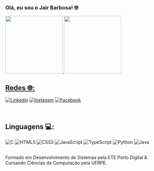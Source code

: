 ### Olá, eu sou o Jair Barbosa! 🤓
<div>
  <a href="https://github.com/devbarbosantana">
  <img height= "180em" src="https://github-readme-stats.vercel.app/api?username=devbarbosantana&show_icons=true&theme=prussian&rank_icon=github" />
  <img height= "180em" src="https://github-readme-stats.vercel.app/api/top-langs/?username=devbarbosantana&layout=compact&theme=prussian&include_all_commits=true" />
</div>
    
  <!--
  site para os emblemas:
  1. https://github.com/Ileriayo/markdown-badges?tab=readme-ov-file#badges
  2. https://dev.to/envoy_/150-badges-for-github-pnk
  -->
    
## Redes 🌐:

[![Linkedin](https://img.shields.io/badge/LinkedIn-0077B5?style=for-the-badge&logo=linkedin&logoColor=white)](https://www.linkedin.com/in/jair-barbosa-santana-a17006227/)
[![Instagam](https://img.shields.io/badge/Instagram-E4405F?style=for-the-badge&logo=instagram&logoColor=white)](https://www.instagram.com/jairbarbosantana/)
[![Facebook](https://img.shields.io/badge/Facebook-1877F2?style=for-the-badge&logo=facebook&logoColor=white)](https://www.facebook.com/jair.barbosasantana/)

<div style="display: inline_block"><br/>
  
  <h2>Linguagens 💻:</h2>
  
  <img align="center" alt="C" src="https://img.shields.io/badge/C-00599C?style=for-the-badge&logo=c&logoColor=white" />
  <img align="center" alt="HTML5" src="https://img.shields.io/badge/HTML5-E34F26?style=for-the-badge&logo=html5&logoColor=white" />
  <img align="center" alt="CSS3" src="https://img.shields.io/badge/CSS3-1572B6?style=for-the-badge&logo=css3&logoColor=white" />
  <img align="center" alt="JavaScript" src="https://img.shields.io/badge/JavaScript-323330?style=for-the-badge&logo=javascript&logoColor=F7DF1E" />
  <img align="center" alt="TypeScript" src="https://img.shields.io/badge/TypeScript-007ACC?style=for-the-badge&logo=typescript&logoColor=white" />
  <img align="center" alt="Python" src="https://img.shields.io/badge/Python-14354C?style=for-the-badge&logo=python&logoColor=white" />
  <img align="center" alt="Java" src="https://img.shields.io/badge/Java-ED8B00?style=for-the-badge&logo=openjdk&logoColor=black" />
  
</div><br/>

Formado em Desenvolvimento de Sistemas pela ETE Porto Digital & Cursando Ciências da Computação pela UFRPE.
